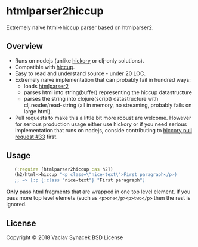 # htmlparser2hiccup

Extremely naive html->hiccup parser based on htmlparser2.

## Overview

 - Runs on nodejs (unlike [hickory](https://github.com/davidsantiago/hickory) or clj-only solutions).
 - Compatible with [hiccup](https://github.com/weavejester/hiccup).
 - Easy to read and understand source - under 20 LOC.
 - Extremely naive implementation that can probably fail in hundred ways:
   - loads [htmlparser2](https://www.npmjs.com/package/htmlparser2)
   - parses html into string(buffer) representing the hiccup datastructure
   - parses the string into clojure(script) datastructure with clj.reader/read-string (all in memory, no streaming, probably fails on large html).
 - Pull requests to make this a little bit more robust are welcome. However for serious
   production usage either use hickory or if you need serious implementation
   that runs on nodejs, conside contributing to [hiccory pull request #33](https://github.com/davidsantiago/hickory/pull/33) first.

## Usage

```clojure
   (:require [htmlparser2hiccup :as h2])
   (h2/html->hiccup "<p class=\"nice-text\">First paragraph</p>)
   ;; => [:p {:class "nice-text"} "First paragraph"]
```

**Only** pass html fragments that are wrapped in one top level element. If you
pass more top level elemets (such as `<p>one</p><p>two</p>` then the rest is
ignored.

## License

Copyright © 2018 Vaclav Synacek
BSD License
